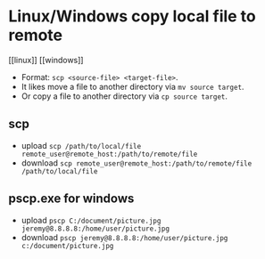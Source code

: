 # Linux/Windows copy local file to remote
[[linux]] [[windows]]

- Format: `scp <source-file> <target-file>`.
- It likes move a file to another directory via `mv source target`.
- Or copy a file to another directory via `cp source target`.

## scp
- upload `scp /path/to/local/file remote_user@remote_host:/path/to/remote/file`
- download `scp remote_user@remote_host:/path/to/remote/file /path/to/local/file`

## pscp.exe for windows
- upload  `pscp C:/document/picture.jpg jeremy@8.8.8.8:/home/user/picture.jpg`
- download `pscp jeremy@8.8.8.8:/home/user/picture.jpg c:/document/picture.jpg`
